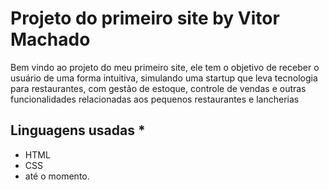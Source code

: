 #  Projeto do primeiro site by Vitor Machado

Bem vindo ao projeto do meu primeiro site, ele tem o objetivo de receber o usuário de uma forma intuitiva, simulando uma startup que leva tecnologia para restaurantes, com gestão de estoque, controle de vendas e outras funcionalidades relacionadas aos pequenos restaurantes e lancherias


## Linguagens usadas *
* HTML
* CSS
* até o momento.